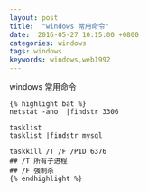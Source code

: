 ```yaml
---
layout: post
title:  "windows 常用命令"
date:  2016-05-27 10:15:00 +0800
categories: windows
tags: windows
keywords: windows,web1992
---
```


windows 常用命令

<!--more-->

	{% highlight bat %}
	netstat -ano  |findstr 3306
		
	tasklist
	tasklist |findstr mysql
		
	taskkill /T /F /PID 6376
	## /T 所有子进程
	## /F 强制杀
	{% endhighlight %}